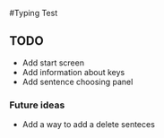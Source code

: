 #Typing Test

## TODO
- Add start screen
- Add information about keys
- Add sentence choosing panel

### Future ideas
- Add a way to add a delete senteces

